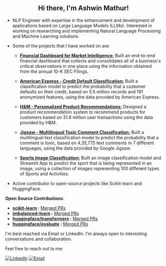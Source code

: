 <h2 align="center"> Hi there, I'm Ashwin Mathur!</h1>

- NLP Engineer with expertise in the enhancement and development of applications based on Large Language Models (LLMs). Interested in working on researching and implementing Natural Language Processing and Machine Learning solutions.

- Some of the projects that I have worked on are:

  - **[Financial Dashboard for Market Intelligence:](https://github.com/awinml/financial-market-intelligence)**
   Built an end-to-end financial dashboard that collects and consolidates all of a business's critical observations in one place using the information obtained from the annual 10-K SEC Filings.

  - **[American Express - Credit Default Classification:](https://github.com/awinml/amex-default-classification)**
   Built a classification model to predict the probability that a customer defaults on their credit, based on 5.5 million records and 191 anonymized features, using the data provided by American Express.

  - **[H&M - Personalized Product Recommendations:](https://github.com/awinml/hm-recsys)**
   Designed a product recommendation system to recommend products for customers based on 31.8 million user transactions using the data provided by H&M.

  - **[Jigsaw - Multilingual Toxic Comment Classification:](https://github.com/awinml/jigsaw-toxic-comment-clf)**
   Built a multilingual text classification model to predict the probability that a comment is toxic, based on 4,35,775 text comments in 7 different languages, using the data provided by Google Jigsaw.

  - **[Sports Image Classification:](https://github.com/awinml/sports-image-classification)**
   Built an image classification model and Streamlit App to predict the sport that is being represented in an image, using a collection of images representing 100 different types of Sports and Activities.
 

- Active contributor to open-source projects like Scikit-learn and HuggingFace.

**Open Source Contributions**:
  - **[scikit-learn](https://github.com/scikit-learn/scikit-learn/) :** [Merged PRs](https://github.com/scikit-learn/scikit-learn/pulls?q=is%3Apr+author%3Aawinml+is%3Aclosed+sort%3Acomments-desc)
  - **[imbalanced-learn](https://github.com/scikit-learn-contrib/imbalanced-learn) :** [Merged PRs](https://github.com/scikit-learn-contrib/imbalanced-learn/pulls?q=is%3Apr+is%3Aclosed+author%3Aawinml)
  -  **[huggingface/transformers](https://github.com/huggingface/transformers) :** [Merged PRs](https://github.com/huggingface/transformers/pulls?q=is%3Apr+author%3Aawinml+is%3Aclosed+sort%3Acomments-desc) 
  -  **[huggingface/evaluate](https://github.com/huggingface/evaluate) :** [Merged PRs](https://github.com/huggingface/evaluate/pulls?q=is%3Apr+author%3Aawinml+is%3Aclosed+sort%3Acomments-desc)


I'm best reached via Email or LinkedIn. I'm always open to interesting conversations and collaboration. 

Feel free to reach out to me:  &nbsp;

<a href="https://www.linkedin.com/in/ashwin-mathur-ds/"><img src="https://img.shields.io/badge/LinkedIn-blue?style=for-the-badge&logo=LinkedIn" alt="LinkedIn" href="https://www.linkedin.com/in/ashwin-mathur-ds/"></a>
<a href="mailto:ashwinmathur.business@gmail.com"><img src="https://img.shields.io/badge/Email-grey?style=for-the-badge&logo=Gmail" alt="Email" href="mailto:ashwinmathur.business@gmail.com"></a>



<!--
  Title: Ashwin Mathur Github
  Description: Data Science - Ashwin Mathur Github
  Author: awinml

**awinml/awinml** is a ✨ _special_ ✨ repository because its `README.md` (this file) appears on your GitHub profile.

Here are some ideas to get you started:



- 👯 I’m looking to collaborate on ...
- 🤔 I’m looking for help with ...
- 💬 Ask me about ...
- 📫 How to reach me: ...
- 😄 Pronouns: ...
- ⚡ Fun fact: ...

[![My GitHub Stats](https://github-readme-stats.vercel.app/api/?username=awinml&count_private=true&show_icons=true&hide_rank=true&hide=contribs&include_all_commits=true)]()

![](https://komarev.com/ghpvc/?username=awinml&color=green&style=for-the-badge&label=Profile+Views)

-->

